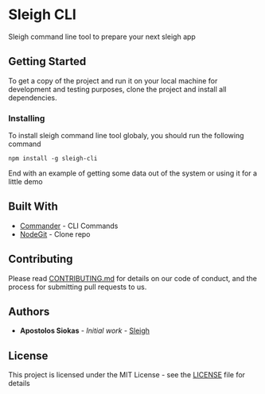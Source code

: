 # Sleigh CLI

Sleigh command line tool to prepare your next sleigh app

## Getting Started

To get a copy of the project and run it on your local machine for development and testing purposes, clone the project and install all dependencies.

### Installing

To install sleigh command line tool globaly, you should run the following command

```
npm install -g sleigh-cli
```

End with an example of getting some data out of the system or using it for a little demo

## Built With

* [Commander](https://github.com/tj/commander.js) - CLI Commands
* [NodeGit](https://github.com/nodegit/nodegit) - Clone repo

## Contributing

Please read [CONTRIBUTING.md](https://github.com/sleigh/sleigh-cli/CONTRIBUTING.md) for details on our code of conduct, and the process for submitting pull requests to us.

## Authors

* **Apostolos Siokas** - *Initial work* - [Sleigh](https://github.com/siokas)

<!-- See also the list of [contributors](https://github.com/your/project/contributors) who participated in this project. -->

## License

This project is licensed under the MIT License - see the [LICENSE](https://opensource.org/licenses/MIT) file for details